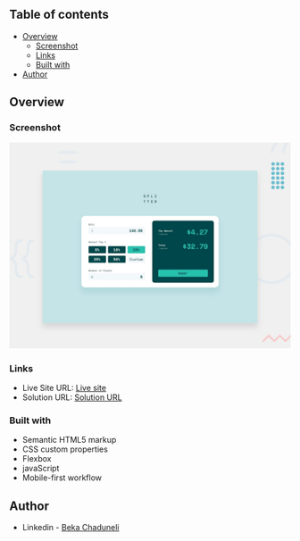 ## Table of contents

- [Overview](#overview)
  - [Screenshot](#screenshot)
  - [Links](#links)
  - [Built with](#built-with)
- [Author](#author)


## Overview

### Screenshot

![](/design/desktop-preview.jpg)

### Links

- Live Site URL: [Live site](https://bekaChaduneli.github.io/tip-calculator-app)
- Solution URL: [Solution URL](https://github.com/bekaChaduneli/tip-calculator-app)

### Built with

- Semantic HTML5 markup
- CSS custom properties
- Flexbox
- javaScript
- Mobile-first workflow

## Author

- Linkedin - [Beka Chaduneli](https://www.linkedin.com/in/beka-chaduneli-28203422b/)